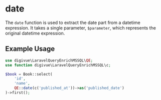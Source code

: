 # date

The `date` function is used to extract the date part from a datetime expression. It takes a single parameter,
`$parameter`, which represents the original datetime expression.

## Example Usage

```php
use digivue\LaravelQueryEnrichMSSQL\QE;
use function digivue\LaravelQueryEnrichMSSQL\c;

$book = Book::select(
    'id',
    'name',
    QE::date(c('published_at'))->as('published_date')
)->first();
```
